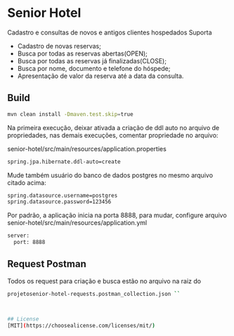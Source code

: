 # Senior Hotel

Cadastro e consultas de novos e antigos clientes hospedados
Suporta 
* Cadastro de novas reservas;
* Busca por todas as reservas abertas(OPEN);
* Busca por todas as reservas já finalizadas(CLOSE);
* Busca por nome, documento e telefone do hóspede;
* Apresentação de valor da reserva até a data da consulta.

## Build

```bash
mvn clean install -Dmaven.test.skip=true
```

Na primeira execução, deixar ativada a criação  de ddl auto no arquivo de propriedades, nas demais execuções, comentar propriedade no arquivo:

senior-hotel/src/main/resources/application.properties

```bash
spring.jpa.hibernate.ddl-auto=create
```

Mude também usuário do banco de dados postgres no mesmo arquivo citado acima:
```bash
spring.datasource.username=postgres
spring.datasource.password=123456
```



Por padrão, a aplicação inicia na porta 8888, para mudar, configure arquivo senior-hotel/src/main/resources/application.yml

```bash
server:
  port: 8888
```



## Request Postman

Todos os request para criação e busca estão no arquivo na raiz do 


```bash
projetosenior-hotel-requests.postman_collection.json ``



## License
[MIT](https://choosealicense.com/licenses/mit/)

